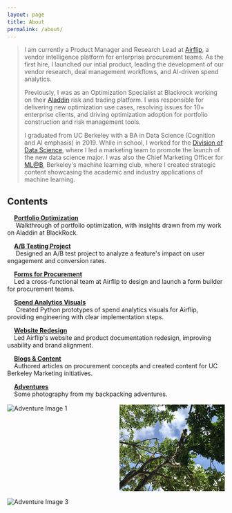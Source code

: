 ```yaml
---
layout: page
title: About
permalink: /about/
---
```

> I am currently a Product Manager and Research Lead at [Airflip](https://www.airflip.com/), a vendor intelligence platform for enterprise procurement teams. As the first hire, I launched our intial product, leading the development of our vendor research, deal management workflows, and AI-driven spend analytics.
>
> Previously, I was as an Optimization Specialist at Blackrock working on their [Aladdin](https://www.blackrock.com/aladdin/offerings/aladdin-enterprise) risk and trading platform. I was responsible for delivering new optimization use cases, resolving issues for 10+ enterprise clients, and driving optimization adoption for portfolio construction and risk management tools.
>
> I graduated from UC Berkeley with a BA in Data Science (Cognition and AI emphasis) in 2019. While in school, I worked for the [Division of Data Science](https://cdss.berkeley.edu/), where I led a marketing team to promote the launch of the new data science major. I was also the Chief Marketing Officer for [ML@B](https://coral-partners-321934.framer.app/), Berkeley's machine learning club, where I created strategic content showcasing the academic and industry applications of machine learning.

## Contents

&nbsp;&nbsp;&nbsp;&nbsp;[**Portfolio Optimization**](/portfolio-optimization)  
&nbsp;&nbsp;&nbsp;&nbsp; Walkthrough of portfolio optimization, with insights drawn from my work on Aladdin at BlackRock.

&nbsp;&nbsp;&nbsp;&nbsp;[**A/B Testing Project**](/ab-testing-project)  
&nbsp;&nbsp;&nbsp;&nbsp; Designed an A/B test project to analyze a feature's impact on user engagement and conversion rates.

&nbsp;&nbsp;&nbsp;&nbsp;[**Forms for Procurement**](/forms-module)  
&nbsp;&nbsp;&nbsp;&nbsp;Led a cross-functional team at Airflip to design and launch a form builder for procurement teams.

&nbsp;&nbsp;&nbsp;&nbsp;[**Spend Analytics Visuals**](/spend-analytics-visuals)  
&nbsp;&nbsp;&nbsp;&nbsp; Created Python prototypes of spend analytics visuals for Airflip, providing engineering with clear implementation steps.

&nbsp;&nbsp;&nbsp;&nbsp;[**Website Redesign**](/website-redesign)  
&nbsp;&nbsp;&nbsp;&nbsp;Led Airflip's website and product documentation redesign, improving usability and brand alignment.

&nbsp;&nbsp;&nbsp;&nbsp;[**Blogs & Content**](/blogs-content)  
&nbsp;&nbsp;&nbsp;&nbsp;Authored articles on procurement concepts and created content for UC Berkeley Marketing initiatives.

&nbsp;&nbsp;&nbsp;&nbsp;[**Adventures**](/adventures)  
&nbsp;&nbsp;&nbsp;&nbsp;Some photography from my backpacking adventures.

<style>
.image-grid {
    display: grid;
    grid-template-columns: repeat(auto-fill, minmax(200px, 1fr));
    gap: 1rem;
    padding: 0;
    margin-top: 1rem;
}

.image-item {
    width: 100%;
    height: 200px;
    object-fit: cover;
    cursor: pointer;
    transition: transform 0.3s ease;
}

.image-item:hover {
    transform: scale(1.05);
}

.modal {
    display: none;
    position: fixed;
    z-index: 1000;
    top: 0;
    left: 0;
    width: 100%;
    height: 100%;
    background-color: rgba(0, 0, 0, 0.9);
}

.modal-content {
    margin: auto;
    display: block;
    max-width: 90%;
    max-height: 90vh;
    position: relative;
    top: 50%;
    transform: translateY(-50%);
}

.close {
    position: absolute;
    top: 15px;
    right: 35px;
    color: #f1f1f1;
    font-size: 40px;
    font-weight: bold;
    cursor: pointer;
}

.nav-button {
    position: absolute;
    top: 50%;
    transform: translateY(-50%);
    color: white;
    font-size: 30px;
    cursor: pointer;
    padding: 16px;
    background-color: rgba(0, 0, 0, 0.5);
    border: none;
    border-radius: 4px;
}

.prev {
    left: 0px;
}

.next {
    right: 20px;
}
</style>

<div class="image-grid">
    <img src="/public/images/collage/1.png" alt="Adventure Image 1" class="image-item" onclick="openModal(this)">
    <img src="/public/images/collage/16.png" alt="Adventure Image 2" class="image-item" onclick="openModal(this)">
    <img src="/public/images/collage/8.png" alt="Adventure Image 3" class="image-item" onclick="openModal(this)">
</div>

<div id="imageModal" class="modal">
    <span class="close" onclick="closeModal()">&times;</span>
    <button class="nav-button prev" onclick="changeImage(-1)">&#10094;</button>
    <img id="modalImage" class="modal-content">
    <button class="nav-button next" onclick="changeImage(1)">&#10095;</button>
</div>

<script>
let currentImageIndex = 0;
const images = document.querySelectorAll('.image-item');
const modal = document.getElementById('imageModal');
const modalImg = document.getElementById('modalImage');

function openModal(img) {
    modal.style.display = "block";
    modalImg.src = img.src;
    currentImageIndex = Array.from(images).indexOf(img);
    document.addEventListener('keydown', handleKeyPress);
}

function closeModal() {
    modal.style.display = "none";
    document.removeEventListener('keydown', handleKeyPress);
}

function changeImage(direction) {
    currentImageIndex += direction;
    if (currentImageIndex >= images.length) {
        currentImageIndex = 0;
    } else if (currentImageIndex < 0) {
        currentImageIndex = images.length - 1;
    }
    modalImg.src = images[currentImageIndex].src;
}

function handleKeyPress(event) {
    if (event.key === "ArrowLeft" || event.key === "h") {
        changeImage(-1);
    } else if (event.key === "ArrowRight" || event.key === "l") {
        changeImage(1);
    } else if (event.key === "Escape") {
        closeModal();
    }
}

modal.addEventListener('click', function(event) {
    if (event.target === modal) {
        closeModal();
    }
});
</script>
